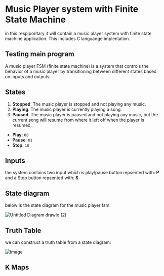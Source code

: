 # Music Player system with Finite State Machine

in this respiporitary it will contain a music player system with finite state machine application. This includes C languange implentation.

## Testing main program

A music player FSM (finite state machine) is a system that controls the behavior of a music player by transitioning between different states based on inputs and outputs.

## States

1.  **Stopped**: The music player is stopped and not playing any music.
2.  **Playing**: The music player is currently playing a song.
3.  **Paused**: The music player is paused and not playing any music, but the current song will resume from where it left off when the player is resumed.

-   **Play**: `00`
-   **Pause**: `01`
-   **Stop**: `10`

## Inputs
the system contains two input which is play/pause button repsented with: **P** 
and a Stop button repsented with: **S**

## State diagram
below is the state diagram for the music player fsm:

![Untitled Diagram drawio (2)](https://user-images.githubusercontent.com/114371959/210585758-a24f1053-cb6f-4a90-9c92-c3747b98a764.png)

## Truth Table
we can construct a truth table from a state diagram:

![image](https://user-images.githubusercontent.com/114371959/210586156-4bb64dce-6f8d-4546-91e9-7674de9fa159.png)

## K Maps
